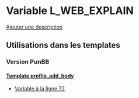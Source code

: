 # Variable L_WEB_EXPLAIN
[Ajouter une description](https://fa-tvars.appspot.com/var/L_WEB_EXPLAIN)

## Utilisations dans les templates

### Version PunBB

#### [Template profile_add_body](punbb/profile_add_body.md)
* [Variable &agrave; la ligne 72](../punbb/profile_add_body.tpl#L72)